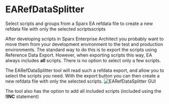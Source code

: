 # EARefDataSplitter
Select scripts and groups from a Sparx EA refdata file to create a new refdata file with only the selected scriptsscripts

After developing scripts in Sparx Enterprise Architect you probably want to move them from your development environment to the test and production environments.
The standard way to do this is to export the scripts using Reference Data Export.
However, when exporting scripts this way, EA always includes **all** scripts. There is no option to select only a few scripts.

The EARefDataSplitter tool will read such a refdata export, and allow you to select the scripts you need.
With the export button you can then create a new refdata file with only the selected scripts.
![EARefDataSplitter GUI](https://imgur.com/ivPLNVp) 

The tool also has the option to add all included scripts (included using the **!INC** statement)
